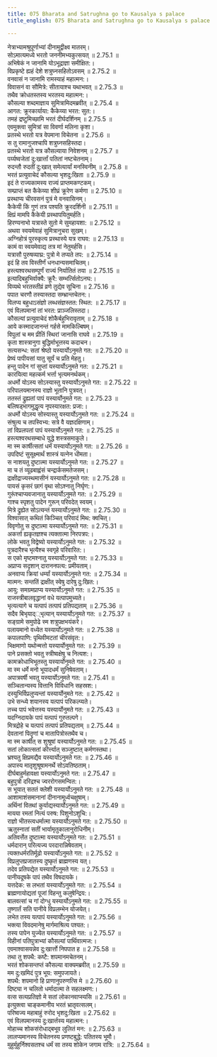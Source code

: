 ```yaml
---
title: 075 Bharata and Satrughna go to Kausalya s palace
title_english: 075 Bharata and Satrughna go to Kausalya s palace

---
```

<div class="audioEmbed"  caption="श्रीराम-हरिसीताराममूर्ति-घनपाठिभ्यां वचनम्" src="https://archive.org/download/Ramayana-recitation-Sriram-harisItArAmamUrti-Ghanapaati-v2/Kanda_2/Kanda_2_AYK-075-Bharatha_Kousalya_Samvadaha.mp3"></div>

  
नेत्राभ्यामश्रुपूर्णाभ्यां दीनामुद्वीक्ष्व मातरम्।  
सोऽमात्यमध्ये भरतो जननीमभ्यकुत्सयत् ॥ 2.75.1 ॥   
अभिषेकं न जानामि योऽभूद्राज्ञा समीक्षित:।  
विप्रकृष्टे ह्यहं देशे शत्रुघ्नसहितोऽवसम् ॥ 2.75.2 ॥   
वनवासं न जानामि रामस्याहं महात्मन:।  
विवासनं वा सौमित्रे: सीतायाश्च यथाभवत् ॥ 2.75.3 ॥   
तथैव क्रोधतस्तस्य भरतस्य महात्मन:।  
कौसल्या शब्दमाज्ञाय सुमित्रामिदमब्रवीत् ॥ 2.75.4 ॥   
आगत: क्रूरकार्याया: कैकेय्या भरत: सुत:।  
तमहं द्रष्टुमिच्छामि भरतं दीर्घदर्शिनम् ॥ 2.75.5 ॥   
एवमुक्त्वा सुमित्रां सा विवर्णा मलिना कृशा।  
प्रतस्थे भरतो यत्र वेपमाना विचेतना ॥ 2.75.6 ॥   
स तु रामानुजश्चापि शत्रुघ्नसहिस्तदा।  
प्रतस्थे भरतो यत्र कौसल्याया निवेशनम् ॥ 2.75.7 ॥   
पर्य्यष्वजेतां दु:खार्त्तां पतितां नष्टचेतनाम्।  
रुदन्तौ रुदतीं दु:खात् समेत्यार्यां मनस्विनीम् ॥ 2.75.8 ॥   
भरतं प्रत्युवाचेदं कौसल्या भृशदु:खिता ॥ 2.75.9 ॥   
इदं ते राज्यकामस्य राज्यं प्राप्तमकण्टकम्।  
सम्प्राप्तं बत कैकेय्या शीघ्रं क्रूरेण कर्मणा ॥ 2.75.10 ॥   
प्रस्थाप्य चीरवसनं पुत्रं मे वनवासिनम्।  
कैकेयी किं गुणं तत्र पश्यति क्रूरदर्शिनी ॥ 2.75.11 ॥   
क्षिप्रं मामपि कैकेयी प्रस्थापयितुमर्हति।  
हिरण्यनाभो यत्रास्ते सुतो मे सुमहायशा: ॥ 2.75.12 ॥   
अथवा स्वयमेवाहं सुमित्रानुचरा सुखम्।  
अग्निहोत्रं पुरस्कृत्य प्रस्थास्ये यत्र राघव: ॥ 2.75.13 ॥   
कामं वा स्वयमेवाद्य तत्र मां नेतुमर्हसि।  
यत्रासौ पुरुषव्याघ्र: पुत्रो मे तप्यते तप: ॥ 2.75.14 ॥   
इदं हि तव विस्तीर्णं धनधान्यसमाचितम्।  
हस्त्यश्वरथसम्पूर्णं राज्यं निर्यातितं तया ॥ 2.75.15 ॥   
इत्यादिबहुभिर्वाक्यै: क्रूरै: सम्भर्त्सितोऽनघ:।  
विव्यथे भरतस्तीव्रं व्रणे तुद्येव सूचिना ॥ 2.75.16 ॥   
पपात चरणौ तस्यास्तदा सम्भ्रान्तचेतन:।  
विलप्य बहुधाऽसंज्ञो लब्धसंज्ञस्तत: स्थित: ॥ 2.75.17 ॥   
एवं विलपमानां तां भरत: प्राञ्जलिस्तदा।  
कौसल्यां प्रत्युवाचेदं शोकैर्बहुभिरावृताम् ॥ 2.75.18 ॥   
आये कस्मादजानन्तं गर्हसे मामकिल्बिषम्।  
विपुलां च मम प्रीतिं स्थिरां जानासि राघवे ॥ 2.75.19 ॥   
कृता शास्त्रानुगा बुद्धिर्माभूत्तस्य कदाचन।  
सत्यसन्ध: सतां श्रेष्ठो यस्यार्योऽनुमते गत: ॥ 2.75.20 ॥   
प्रेष्यं पापीयसां यातु सूर्यं च प्रति मेहतु।  
हन्तु पादेन गां सुप्तां यस्यार्योऽनुमते गत: ॥ 2.75.21 ॥   
कारयित्वा महत्कर्म भर्त्ता भृत्यमनर्थकम्।  
अधर्मो योऽस्य सोऽस्यास्तु यस्यार्योऽनुमते गत: ॥ 2.75.22 ॥   
परिपालयमानस्य राज्ञो भूतानि पुत्रवत्।  
ततस्तं द्रुह्यतां पापं यस्यार्योनुमते गत: ॥ 2.75.23 ॥   
बलिषड्भागमुद्धृत्य नृपस्यारक्षत: प्रजा:।  
अधर्मो योऽस्य सोस्यास्तु यस्यार्योऽनुमते गत: ॥ 2.75.24 ॥   
संश्रुत्य च तपस्विभ्य: सत्रे वै यज्ञदक्षिणाम्।  
तां विप्रलपतां पापं यस्यार्योऽनुमते गत: ॥ 2.75.25 ॥   
हस्त्यश्वरथसम्बाधे युद्धे शस्त्रसमाकुले।  
मा स्म कार्षीत्सतां धर्मं यस्यार्योऽनुमते गत: ॥ 2.75.26 ॥   
उपदिष्टं सुसूक्ष्मार्थं शास्त्रं यत्नेन धीमता।  
स नाशयतु दुष्टात्मा यस्यार्योऽनुमते गत: ॥ 2.75.27 ॥   
मा च तं व्यूढबाह्वंसं चन्द्रार्कसमतेजसम्।  
द्राक्षीद्राज्यस्थमासीनं यस्यार्योऽनुमते गत: ॥ 2.75.28 ॥   
पायसं कृसरं छागं वृथा सोऽश्नातु निर्घृण:।  
गुरूंश्चाप्यवजानातु यस्यार्योऽनुमते गत: ॥ 2.75.29 ॥   
गाश्च स्पृशतु पादेन गुरून् परिवदेत् स्वयम्।  
मित्रे द्रुह्येत सोऽत्यन्तं यस्यार्योऽनुमते गत: ॥ 2.75.30 ॥   
विश्वासात् कथितं किञ्चित् परिवादं मिथ: क्वचित्।  
विवृणोतु स दुष्टात्मा यस्यार्योऽनुमते गत: ॥ 2.75.31 ॥   
अकर्त्ता ह्यकृतज्ञश्च त्यक्तात्मा निरपत्रप:।  
लोके भवतु विद्वेष्यो यस्यार्योऽनुमते गत: ॥ 2.75.32 ॥   
पुत्रदारैश्च भृत्यैश्च स्वगृहे परिवारित:।  
स एको मृष्टमश्नातु यस्यार्योऽनुमते गत: ॥ 2.75.33 ॥   
अप्राप्य सदृशान् दाराननपत्य: प्रमीयताम्।  
अनवाप्य क्रियां धर्म्यां यस्यार्योऽनुमते गत: ॥ 2.75.34 ॥   
मात्मन: सन्ततिं द्राक्षीत् स्वेषु दारेषु दु:खित:।  
आयु: समग्रमप्राप्य यस्यार्योऽनुमते गत: ॥ 2.75.35 ॥   
राजस्त्रीबालवृद्धानां वधे यत्पापमुच्यते।  
भृत्यत्यागे च यत्पापं तत्पापं प्रतिपद्यताम् ॥ 2.75.36 ॥   
सदैव बिभृयाद््भृत्यान् यस्यार्योऽनुमते गत: ॥ 2.75.37 ॥   
सङ्ग्रामे समुपोढे स्म शत्रुपक्षभयंकरे।  
पलायमानो वध्येत यस्यार्योऽनुमते गत: ॥ 2.75.38 ॥   
कपालपाणि: पृथिवीमटतां चीरसंवृत:।  
भिक्षमाणो यथोन्मत्तो यस्यार्योनुमते गत: ॥ 2.75.39 ॥   
पाने प्रसक्तो भवतु स्त्रीष्वक्षेषु च नित्यश:।  
कामक्रोधाभिभूतस्तु यस्यार्योनुमते गत: ॥ 2.75.40 ॥   
मा स्म धर्मे मनो भूयादधर्मं सुनिषेवताम्।  
अपात्रवर्षी भवतु यस्यार्योऽनुमते गत: ॥ 2.75.41 ॥   
सञ्चितान्यस्य वित्तानि विविधानि सहस्रश:।  
दस्युभिर्विप्रलुप्यन्तां यस्यार्योनुमते गत: ॥ 2.75.42 ॥   
उभे सन्ध्ये शयानस्य यत्पापं परिकल्प्यते।  
तच्च पापं भवेत्तस्य यस्यार्योनुमते गत: ॥ 2.75.43 ॥   
यदग्निदायके पापं यत्पापं गुरुतल्पगे।  
मित्रद्रोहे च यत्पापं तत्पापं प्रतिपद्यताम् ॥ 2.75.44 ॥   
देवतानां पितॄणां च मातापित्रोस्तथैव च।  
मा स्म कार्षीत् स शुश्रूषां यस्यार्योऽनुमते गत: ॥ 2.75.45 ॥   
सतां लोकात्सतां कीर्त्त्यात् सञ्जुष्टात् कर्मणस्तथा।  
भ्रश्यतु क्षिप्रमद्यैव यस्यार्योऽनुमते गत: ॥ 2.75.46 ॥   
अपास्य मातृशुश्रूषामनर्थे सोऽवतिष्ठताम्।  
दीर्घबाहुर्महावक्षा यस्यार्योऽनुमते गत: ॥ 2.75.47 ॥   
बहुपुत्रो दरिद्रश्च ज्वररोगसमन्वित:।  
स भूयात् सततं क्लेशी यस्यार्योऽनुमते गत: ॥ 2.75.48 ॥   
आशामाशंसमानानां दीनानामूर्ध्वचक्षुषाम्।  
अर्थिनां वितथां कुर्याद्यस्यार्योऽनुमते गत: ॥ 2.75.49 ॥   
मायया रमतां नित्यं परुष: पिशुनोऽशुचि:।  
राज्ञो भीतस्त्वधर्मात्मा यस्यार्योऽनुमते गत: ॥ 2.75.50 ॥   
ऋतुस्नातां सतीं भार्यामृतुकालानुरोधिनीम्।  
अतिवर्त्तेत दुष्टात्मा यस्यार्योऽनुमते गत: ॥ 2.75.51 ॥   
धर्मदारान् परित्यज्य परदारान्निषेवताम्।  
त्यक्तधर्मरतिर्मूढो यस्यार्योऽनुमते गत: ॥ 2.75.52 ॥   
विप्रलुप्तप्रजातस्य दुष्कृतं ब्राह्मणस्य यत्।  
तदेव प्रतिपद्येत यस्यार्योऽनुमते गत: ॥ 2.75.53 ॥   
पानीयदूषके पापं तथैव विषदायके।  
यत्तदेक: स लभतां यस्यार्योऽनुमते गत: ॥ 2.75.54 ॥   
ब्राह्मणायोद्यतां पूजां विहन्तु कलुषेन्द्रिय:।  
बालवत्सां च गां दोग्धु यस्यार्योऽनुमते गत: ॥ 2.75.55 ॥   
तृष्णार्तं सति पानीये विप्रलम्भेन योजयेत्।  
लभेत तस्य यत्पापं यस्यार्योऽनुमते गत: ॥ 2.75.56 ॥   
भक्त्या विवदमानेषु मार्गमाश्रित्य पश्यत:।  
तस्य पापेन युज्येत यस्यार्योऽनुमते गत: ॥ 2.75.57 ॥   
विहीनां पतिपुत्राभ्यां कौसल्यां पार्थिवात्मज:।  
एवमाश्वासयन्नेव दु:खार्त्तो निपपात ह ॥ 2.75.58 ॥   
तथा तु शपथै: कष्टै: शपमानमचेतनम्।  
भरतं शोकसन्तप्तं कौसल्या वाक्यमब्रवीत् ॥ 2.75.59 ॥   
मम दु:खमिदं पुत्र भूय: समुपजायते।  
शपथै: शपमानो हि प्राणानुपरुणत्सि मे ॥ 2.75.60 ॥   
दिष्ट्या न चलितो धर्मादात्मा ते सहलक्ष्मण:।  
वत्स सत्यप्रतिज्ञो मे सतां लोकानवाप्स्यसि ॥ 2.75.61 ॥   
इत्युक्त्वा चाङ्कमानीय भरतं भ्रातृवत्सलम्।  
परिष्वज्य महाबाहुं रुरोद भृशदु:खिता ॥ 2.75.62 ॥   
एवं विलपमानस्य दु:खार्त्तस्य महात्मन:।  
मोहाच्च शोकसंरोधाद्बभूव लुलितं मन: ॥ 2.75.63 ॥   
लालप्यमानस्य विचेतनस्य प्रणष्टबुद्धे: पतितस्य भूमौ।  
मुहुर्मुहुर्निश्वसतश्च धर्मं सा तस्य शोकेन जगाम रात्रि: ॥ 2.75.64 ॥   